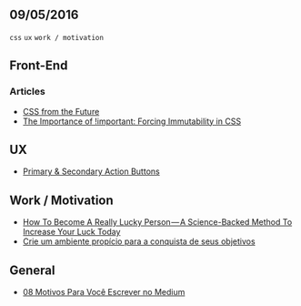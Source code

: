 09/05/2016
----------

`css` `ux` `work / motivation` 
 
## Front-End

### Articles

- [CSS from the Future](http://zeke.sikelianos.com/css-from-the-future/)
- [The Importance of !important: Forcing Immutability in CSS](http://csswizardry.com/2016/05/the-importance-of-important/)

## UX

- [Primary & Secondary Action Buttons](http://babich.biz/primary-secondary-action-buttons/)

## Work / Motivation

- [How To Become A Really Lucky Person — A Science-Backed Method To Increase Your Luck Today](https://medium.com/life-learning/how-to-be-a-really-lucky-person-a-science-backed-method-to-increase-your-luck-today-fa0e50014c85#.5gt27tekn)
- [Crie um ambiente propício para a conquista de seus objetivos](http://www.valoresreais.com/2016/05/09/crie-um-ambiente-propicio-para-a-conquista-de-seus-objetivos/)

## General

- [08 Motivos Para Você Escrever no Medium](https://medium.com/a-simbiose/08-motivos-para-voc%C3%AA-escrever-no-medium-c17d372f41a4#.kl6d3szdp)
